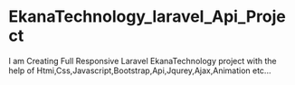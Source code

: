 # EkanaTechnology_laravel_Api_Project
I am Creating Full Responsive Laravel EkanaTechnology project  with the help of Htmi,Css,Javascript,Bootstrap,Api,Jqurey,Ajax,Animation etc...
